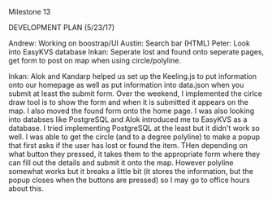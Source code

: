 Milestone 13

DEVELOPMENT PLAN (5/23/17)
 
Andrew: Working on boostrap/UI
Austin: Search bar (HTML)
Peter: Look into EasyKVS database
Inkan: Seperate lost and found onto seperate pages, get form to post on map when using circle/polyline.


Inkan:
Alok and Kandarp helped us set up the Keeling.js to put information onto our homepage as well as put information into data.json when you submit at least the submit form. Over the weekend, I implemented the cirlce draw tool is to show the form and when it is submitted it appears on the map. I also moved the found form onto the home page. I was also looking into databses like PostgreSQL and Alok introduced me to EasyKVS as a database. I tried implementing PostgreSQL at the least but it didn't work so well. I was able to get the circle (and to a degree polyline) to make a popup that first asks if the user has lost or found the item. THen depending on what button they pressed, it takes them to the appropriate form where they can fill out the details and submit it onto the map. However polyline somewhat works but it breaks a little bit (it stores the information, but the popup closes when the buttons are pressed) so I may go to office hours about this.